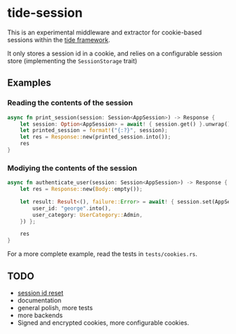 # tide-session

This is an experimental middleware and extractor for cookie-based sessions within the [tide framework](https://github.com/rustasync/tide).

It only stores a session id in a cookie, and relies on a configurable session
store (implementing the `SessionStorage` trait)

## Examples

### Reading the contents of the session

```rust
async fn print_session(session: Session<AppSession>) -> Response {
    let session: Option<AppSession> = await! { session.get() }.unwrap();
    let printed_session = format!("{:?}", session);
    let res = Response::new(printed_session.into());
    res
}

```

### Modiying the contents of the session

```rust
async fn authenticate_user(session: Session<AppSession>) -> Response {
    let res = Response::new(Body::empty());

    let result: Result<(), failure::Error> = await! { session.set(AppSession {
        user_id: "george".into(),
        user_category: UserCategory::Admin,
    }) };

    res
}
```

For a more complete example, read the tests in `tests/cookies.rs`.

## TODO

- [session id reset](https://guides.rubyonrails.org/security.html#session-fixation-countermeasures)
- documentation
- general polish, more tests
- more backends
- Signed and encrypted cookies, more configurable cookies.
